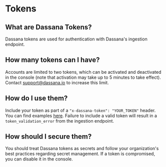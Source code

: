 # Tokens

## What are Dassana Tokens?

Dassana tokens are used for authentication with Dassana's ingestion endpoint.

## How many tokens can I have?

Accounts are limited to two tokens, which can be activated and deactivated in the console (note that activation may take up to 5 minutes to take effect). Contact support@dassana.io to increase this limit.

## How do I use them?

Include your token as part of a `"x-dassana-token": "YOUR_TOKEN"` header. You can find examples [here](/docs/app-store/apps/custom). Failure to include a valid token will result in a `token_validation_error` from the ingestion endpoint.

## How should I secure them?

You should treat Dassana tokens as secrets and follow your organization's best practices regarding secret management. If a token is compromised, you can disable it in the console.
